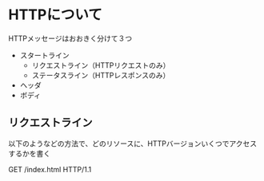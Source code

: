 
# HTTPについて
HTTPメッセージはおおきく分けて３つ
- スタートライン
  - リクエストライン（HTTPリクエストのみ）
  - ステータスライン（HTTPレスポンスのみ）
- ヘッダ
- ボディ

## リクエストライン
以下のようなどの方法で、どのリソースに、HTTPバージョンいくつでアクセスするかを書く

GET  /index.html  HTTP/1.1
